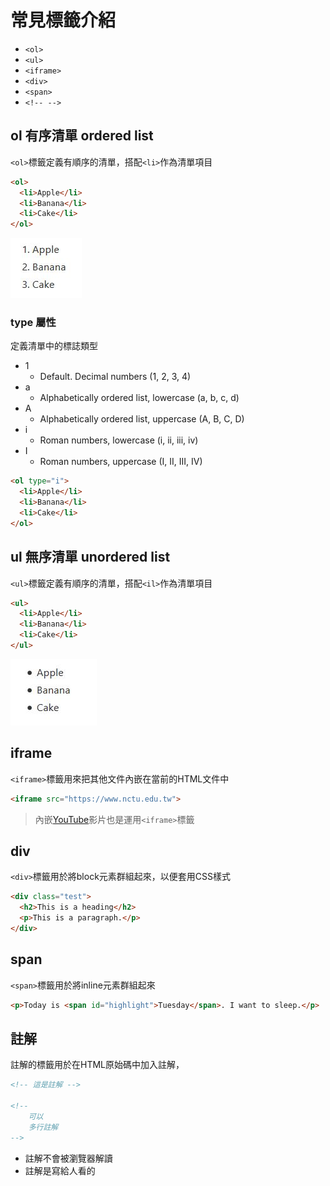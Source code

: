 # 常見標籤介紹

- ```<ol>```
- ```<ul>```
- ```<iframe>```
- ```<div>```
- ```<span>```
- ```<!-- -->```

## ol 有序清單 ordered list

```<ol>```標籤定義有順序的清單，搭配```<li>```作為清單項目

```html
<ol>
  <li>Apple</li>
  <li>Banana</li>
  <li>Cake</li>
</ol>
```

![](img/ol_demo.jpg)

### type 屬性

定義清單中的標誌類型

- 1
    - Default. Decimal numbers (1, 2, 3, 4)
- a
    - Alphabetically ordered list, lowercase (a, b, c, d)
- A
    - Alphabetically ordered list, uppercase (A, B, C, D)
- i
    - Roman numbers, lowercase (i, ii, iii, iv)
- I
    - Roman numbers, uppercase (I, II, III, IV)

```html
<ol type="i">
  <li>Apple</li>
  <li>Banana</li>
  <li>Cake</li>
</ol>
```

## ul 無序清單 unordered list

```<ul>```標籤定義有順序的清單，搭配```<il>```作為清單項目

```html
<ul>
  <li>Apple</li>
  <li>Banana</li>
  <li>Cake</li>
</ul>
```

![](img/ul_demo.jpg)


## iframe

```<iframe>```標籤用來把其他文件內嵌在當前的HTML文件中

```html
<iframe src="https://www.nctu.edu.tw">
```

> 內嵌[YouTube](https://www.youtube.com/)影片也是運用```<iframe>```標籤

## div

```<div>```標籤用於將block元素群組起來，以便套用CSS樣式

```html
<div class="test">
  <h2>This is a heading</h2>
  <p>This is a paragraph.</p>
</div>
```

## span

```<span>```標籤用於將inline元素群組起來

```html
<p>Today is <span id="highlight">Tuesday</span>. I want to sleep.</p>
```

## <!-- --> 註解

註解的標籤用於在HTML原始碼中加入註解，

```html
<!-- 這是註解 -->

<!-- 
    可以
    多行註解
-->
```

- 註解不會被瀏覽器解讀
- 註解是寫給人看的

